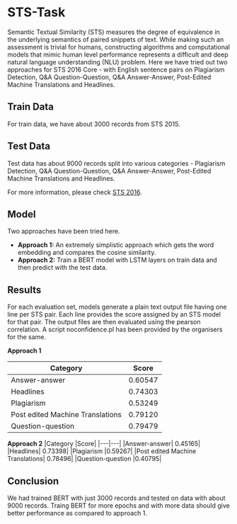 # STS-Task
Semantic Textual Similarity (STS) measures the degree of equivalence in the underlying semantics of paired snippets of text. While making such an assessment is trivial for humans, constructing algorithms and computational models that mimic human level performance represents a difficult and deep natural language understanding (NLU) problem. 
Here we have tried out two approaches for STS 2016 Core - with English sentence pairs on Plagiarism Detection, Q&A Question-Question, Q&A Answer-Answer, Post-Edited Machine Translations and Headlines.

## Train Data
For train data, we have about 3000 records from STS 2015. 

## Test Data
Test data has about 9000 records split into various categories - Plagiarism Detection, Q&A Question-Question, Q&A Answer-Answer, Post-Edited Machine Translations and Headlines.

For more information, please check [STS 2016](https://alt.qcri.org/semeval2016/task1/).

## Model
Two approaches have been tried here.
- **Approach 1:** An extremely simplistic approach which gets the word embedding and compares the cosine similarity.
- **Approach 2:** Train a BERT model with LSTM layers on train data and then predict with the test data.

## Results
For each evaluation set, models generate a plain text output file having one line per STS pair. Each line provides the score assigned by an STS model for that pair. The output files are then evaluated using the pearson correlation. A script noconfidence.pl has been provided by the organisers for the same.

**Approach 1**

|Category	|Score|
|---|---|
|Answer-answer	|0.60547|
|Headlines	|0.74303|
|Plagiarism	|0.53249|
|Post edited Machine Translations	|0.79120|
|Question-question	|0.79479|

**Approach 2**
|Category	|Score|
|---|---|
|Answer-answer|	0.45165|
|Headlines|	0.73398|
|Plagiarism	|0.59267|
|Post edited Machine Translations|	0.78496|
|Question-question	|0.40795|

## Conclusion
We had trained BERT with just 3000 records and tested on data with about 9000 records. Traing BERT for more epochs and with more data should give better performance as compared to approach 1.
